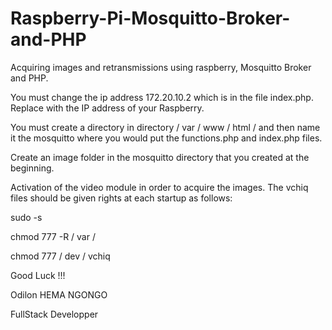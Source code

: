 # Raspberry-Pi-Mosquitto-Broker-and-PHP
 Acquiring images and retransmissions using raspberry, Mosquitto Broker and PHP.
 
 
You must change the ip address 172.20.10.2 which is in the file index.php. Replace with the IP address of your Raspberry.


You must create a directory in directory / var / www / html / and then name it the mosquitto where you would put the functions.php and index.php files. 


Create an image folder in the mosquitto directory that you created at the beginning.


Activation of the video module in order to acquire the images. The vchiq files should be given rights at each startup as follows:

 sudo -s


 chmod 777 -R / var /


 chmod 777 / dev / vchiq










Good Luck !!!

Odilon HEMA NGONGO

FullStack Developper

